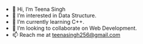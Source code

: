 - 👋 Hi, I’m Teena Singh
- 👀 I’m interested in Data Structure. 
- 🌱 I’m currently learning C++.
- 💞️ I’m looking to collaborate on Web Development.
- 📫 Reach me at teenasingh256@gmail.com

<!---
teenasingh1/teenasingh1 is a ✨ special ✨ repository because its `README.md` (this file) appears on your GitHub profile.
You can click the Preview link to take a look at your changes.
--->
